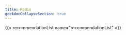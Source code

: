 ```yaml
---
title: Redis
geekdocCollapseSection: true
---
```


{{< recommendationList name="recommendationList" >}}
